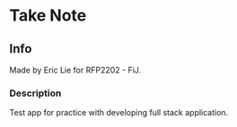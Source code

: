 # Take Note

## Info

Made by Eric Lie for RFP2202 - FiJ.

### Description
Test app for practice with developing full stack application.
